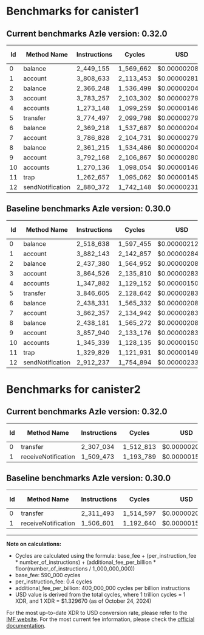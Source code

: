 # Benchmarks for canister1

## Current benchmarks Azle version: 0.32.0

| Id  | Method Name      | Instructions | Cycles    | USD           | USD/Million Calls | Change                             |
| --- | ---------------- | ------------ | --------- | ------------- | ----------------- | ---------------------------------- |
| 0   | balance          | 2_449_155    | 1_569_662 | $0.0000020871 | $2.08             | <font color="green">-69_483</font> |
| 1   | account          | 3_808_633    | 2_113_453 | $0.0000028102 | $2.81             | <font color="green">-73_510</font> |
| 2   | balance          | 2_366_248    | 1_536_499 | $0.0000020430 | $2.04             | <font color="green">-71_132</font> |
| 3   | account          | 3_783_257    | 2_103_302 | $0.0000027967 | $2.79             | <font color="green">-81_269</font> |
| 4   | accounts         | 1_273_148    | 1_099_259 | $0.0000014617 | $1.46             | <font color="green">-74_734</font> |
| 5   | transfer         | 3_774_497    | 2_099_798 | $0.0000027920 | $2.79             | <font color="green">-72_108</font> |
| 6   | balance          | 2_369_218    | 1_537_687 | $0.0000020446 | $2.04             | <font color="green">-69_113</font> |
| 7   | account          | 3_786_828    | 2_104_731 | $0.0000027986 | $2.79             | <font color="green">-75_529</font> |
| 8   | balance          | 2_361_215    | 1_534_486 | $0.0000020404 | $2.04             | <font color="green">-76_966</font> |
| 9   | account          | 3_792_168    | 2_106_867 | $0.0000028014 | $2.80             | <font color="green">-65_772</font> |
| 10  | accounts         | 1_270_136    | 1_098_054 | $0.0000014600 | $1.46             | <font color="green">-75_203</font> |
| 11  | trap             | 1_262_657    | 1_095_062 | $0.0000014561 | $1.45             | <font color="green">-67_172</font> |
| 12  | sendNotification | 2_880_372    | 1_742_148 | $0.0000023165 | $2.31             | <font color="green">-31_865</font> |

## Baseline benchmarks Azle version: 0.30.0

| Id  | Method Name      | Instructions | Cycles    | USD           | USD/Million Calls |
| --- | ---------------- | ------------ | --------- | ------------- | ----------------- |
| 0   | balance          | 2_518_638    | 1_597_455 | $0.0000021241 | $2.12             |
| 1   | account          | 3_882_143    | 2_142_857 | $0.0000028493 | $2.84             |
| 2   | balance          | 2_437_380    | 1_564_952 | $0.0000020809 | $2.08             |
| 3   | account          | 3_864_526    | 2_135_810 | $0.0000028399 | $2.83             |
| 4   | accounts         | 1_347_882    | 1_129_152 | $0.0000015014 | $1.50             |
| 5   | transfer         | 3_846_605    | 2_128_642 | $0.0000028304 | $2.83             |
| 6   | balance          | 2_438_331    | 1_565_332 | $0.0000020814 | $2.08             |
| 7   | account          | 3_862_357    | 2_134_942 | $0.0000028388 | $2.83             |
| 8   | balance          | 2_438_181    | 1_565_272 | $0.0000020813 | $2.08             |
| 9   | account          | 3_857_940    | 2_133_176 | $0.0000028364 | $2.83             |
| 10  | accounts         | 1_345_339    | 1_128_135 | $0.0000015000 | $1.50             |
| 11  | trap             | 1_329_829    | 1_121_931 | $0.0000014918 | $1.49             |
| 12  | sendNotification | 2_912_237    | 1_754_894 | $0.0000023334 | $2.33             |

# Benchmarks for canister2

## Current benchmarks Azle version: 0.32.0

| Id  | Method Name         | Instructions | Cycles    | USD           | USD/Million Calls | Change                            |
| --- | ------------------- | ------------ | --------- | ------------- | ----------------- | --------------------------------- |
| 0   | transfer            | 2_307_034    | 1_512_813 | $0.0000020115 | $2.01             | <font color="green">-4_459</font> |
| 1   | receiveNotification | 1_509_473    | 1_193_789 | $0.0000015873 | $1.58             | <font color="red">+2_872</font>   |

## Baseline benchmarks Azle version: 0.30.0

| Id  | Method Name         | Instructions | Cycles    | USD           | USD/Million Calls |
| --- | ------------------- | ------------ | --------- | ------------- | ----------------- |
| 0   | transfer            | 2_311_493    | 1_514_597 | $0.0000020139 | $2.01             |
| 1   | receiveNotification | 1_506_601    | 1_192_640 | $0.0000015858 | $1.58             |

---

**Note on calculations:**

- Cycles are calculated using the formula: base_fee + (per_instruction_fee \* number_of_instructions) + (additional_fee_per_billion \* floor(number_of_instructions / 1_000_000_000))
- base_fee: 590_000 cycles
- per_instruction_fee: 0.4 cycles
- additional_fee_per_billion: 400_000_000 cycles per billion instructions
- USD value is derived from the total cycles, where 1 trillion cycles = 1 XDR, and 1 XDR = $1.329670 (as of October 24, 2024)

For the most up-to-date XDR to USD conversion rate, please refer to the [IMF website](https://www.imf.org/external/np/fin/data/rms_sdrv.aspx).
For the most current fee information, please check the [official documentation](https://internetcomputer.org/docs/current/developer-docs/gas-cost#execution).
